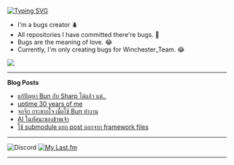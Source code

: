 [![Typing SVG](https://readme-typing-svg.herokuapp.com?font=Kanit&size=30&color=FF5E5E&vCenter=true&height=48&lines=Hello+world.+I'm+Pickyzz.+%F0%9F%91%8B)](https://git.io/typing-svg)

- I'm a bugs creator 🪲
- All repositories I have committed there're bugs. 🎃
- Bugs are the meaning of love. 😂
- Currently, I'm only creating bugs for Winchester_Team. 😂

![](http://github-profile-summary-cards.vercel.app/api/cards/repos-per-language?username=pickyzz&theme=monokai)

-------

**Blog Posts**

<!-- BLOG-POST-LIST:START -->
- [แก้ปัญหา Bun กับ Sharp ได้แล้ว แต่..](https://pickyzz.dev/blog/fix-sharp-issue-with-bun)
- [uptime 30 years of me](https://pickyzz.dev/blog/up-time-30-years)
- [จุกจิก กระชากใจ เมื่อใช้ Bun ทำงาน](https://pickyzz.dev/blog/bun-and-sharp-issue)
- [AI ในทัศนะของข้าพเจ้า](https://pickyzz.dev/blog/ai-in-my-opinion)
- [ใช้ submodule แยก post ออกจาก framework files](https://pickyzz.dev/blog/deploy-with-modules)
<!-- BLOG-POST-LIST:END -->

------

![Discord](https://lanyard-profile-readme.vercel.app/api/77791675115642880?hideTimestamp=false&idleMessage=No+activity+now...&hideDiscrim=true&hideTimestamp=true) [![My Last.fm](https://lrpr.amatama.net/api?user=pikcolokung&love=true&loved_style=3&count=3)](https://www.last.fm/user/pikcolokung)

-------
